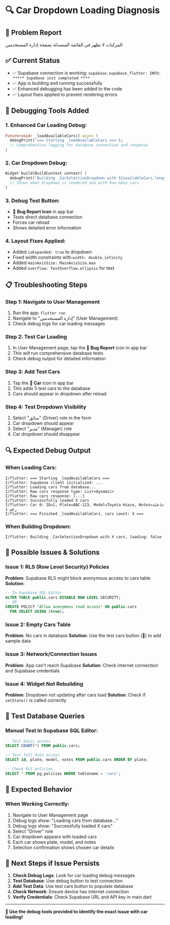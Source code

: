 # 🔍 **Car Dropdown Loading Diagnosis**

## 🚨 **Problem Report**
المركبات لا تظهر في القائمة المنسدلة بصفحة إدارة المستخدمين

## ✅ **Current Status**
- ✅ Supabase connection is working: `supabase.supabase_flutter: INFO: ***** Supabase init completed ****`
- ✅ App is building and running successfully
- ✅ Enhanced debugging has been added to the code
- ✅ Layout fixes applied to prevent rendering errors

## 🔧 **Debugging Tools Added**

### **1. Enhanced Car Loading Debug:**
```dart
Future<void> _loadAvailableCars() async {
  debugPrint('=== Starting _loadAvailableCars ===');
  // Comprehensive logging for database connection and response
}
```

### **2. Car Dropdown Debug:**
```dart
Widget build(BuildContext context) {
  debugPrint('Building _CarSelectionDropdown with ${availableCars.length} cars, loading: $isLoading');
  // Shows when dropdown is rendered and with how many cars
}
```

### **3. Debug Test Button:**
- 🐛 **Bug Report Icon** in app bar
- Tests direct database connection
- Forces car reload
- Shows detailed error information

### **4. Layout Fixes Applied:**
- Added `isExpanded: true` to dropdown
- Fixed width constraints with `width: double.infinity`
- Added `mainAxisSize: MainAxisSize.max`
- Added `overflow: TextOverflow.ellipsis` for text

## 📋 **Troubleshooting Steps**

### **Step 1: Navigate to User Management**
1. Run the app: `flutter run`
2. Navigate to "إدارة المستخدمين" (User Management)
3. Check debug logs for car loading messages

### **Step 2: Test Car Loading**
1. In User Management page, tap the **🐛 Bug Report** icon in app bar
2. This will run comprehensive database tests
3. Check debug output for detailed information

### **Step 3: Add Test Cars**
1. Tap the **🚗 Car** icon in app bar
2. This adds 5 test cars to the database
3. Cars should appear in dropdown after reload

### **Step 4: Test Dropdown Visibility**
1. Select "سائق" (Driver) role in the form
2. Car dropdown should appear
3. Select "مدير" (Manager) role
4. Car dropdown should disappear

## 🔍 **Expected Debug Output**

### **When Loading Cars:**
```
I/flutter: === Starting _loadAvailableCars ===
I/flutter: Supabase client initialized: ...
I/flutter: Loading cars from database...
I/flutter: Raw cars response type: List<dynamic>
I/flutter: Raw cars response: [...]
I/flutter: Successfully loaded X cars
I/flutter: Car 0: ID=1, Plate=ABC-123, Model=Toyota Hiace, Notes=حافلة رقم 1
I/flutter: === Finished _loadAvailableCars, cars count: X ===
```

### **When Building Dropdown:**
```
I/flutter: Building _CarSelectionDropdown with X cars, loading: false
```

## 🚨 **Possible Issues & Solutions**

### **Issue 1: RLS (Row Level Security) Policies**
**Problem**: Supabase RLS might block anonymous access to cars table
**Solution**: 
```sql
-- In Supabase SQL Editor
ALTER TABLE public.cars DISABLE ROW LEVEL SECURITY;
-- OR
CREATE POLICY "Allow anonymous read access" ON public.cars
  FOR SELECT USING (true);
```

### **Issue 2: Empty Cars Table**
**Problem**: No cars in database
**Solution**: Use the test cars button (🚗) to add sample data

### **Issue 3: Network/Connection Issues**
**Problem**: App can't reach Supabase
**Solution**: Check internet connection and Supabase credentials

### **Issue 4: Widget Not Rebuilding**
**Problem**: Dropdown not updating after cars load
**Solution**: Check if `setState()` is called correctly

## 🧪 **Test Database Queries**

### **Manual Test in Supabase SQL Editor:**
```sql
-- Test basic access
SELECT COUNT(*) FROM public.cars;

-- Test full data access
SELECT id, plate, model, notes FROM public.cars ORDER BY plate;

-- Check RLS policies
SELECT * FROM pg_policies WHERE tablename = 'cars';
```

## 📱 **Expected Behavior**

### **When Working Correctly:**
1. Navigate to User Management page
2. Debug logs show: "Loading cars from database..."
3. Debug logs show: "Successfully loaded X cars"
4. Select "Driver" role
5. Car dropdown appears with loaded cars
6. Each car shows plate, model, and notes
7. Selection confirmation shows chosen car details

## 🔧 **Next Steps if Issue Persists**

1. **Check Debug Logs**: Look for car loading debug messages
2. **Test Database**: Use debug button to test connection
3. **Add Test Data**: Use test cars button to populate database
4. **Check Network**: Ensure device has internet connection
5. **Verify Credentials**: Check Supabase URL and API key in main.dart

---

**🎯 Use the debug tools provided to identify the exact issue with car loading!**